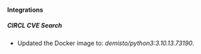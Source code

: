 #### Integrations
##### CIRCL CVE Search
- Updated the Docker image to: *demisto/python3:3.10.13.73190*.
